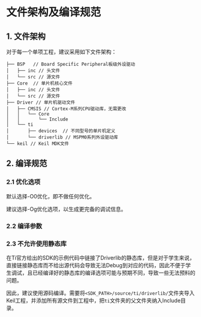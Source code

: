 # 文件架构及编译规范

## 1. 文件架构

对于每一个单项工程，建议采用如下文件架构：

```
├── BSP   // Board Specific Peripheral板级外设驱动
│   ├── inc // 头文件
│   └── src // 源文件
├── Core  // 单片机核心文件
│   ├── inc // 头文件
│   └── src // 源文件
├── Driver // 单片机驱动文件
│   ├── CMSIS // Cortex-M系列CPU驱动库，无需更改
│   │   └── Core
│   │       └── Include
│   └── ti
│       ├── devices  // 不同型号的单片机定义
│       └── driverlib // MSPM0系列外设驱动库
└── keil // Keil MDK文件
```

## 2. 编译规范

### 2.1 优化选项

默认选择-O0优化，即不做任何优化。

建议选择-Og优化选项，以生成更完备的调试信息。

### 2.2 编译参数

### 2.3 不允许使用静态库

在Ti官方给出的SDK的示例代码中链接了Driverlib的静态库，但是对于学生来说，直接链接静态库而不给出源代码会导致无法Debug到对应的代码，因此不便于学生调试，且已经编译好的静态库的编译选项可能与预期不同，导致一些无法预料的问题。

因此，建议使用源码编译。需要将`<SDK_PATH>/source/ti/driverlib/`文件夹导入Keil工程，并添加所有源文件到工程中，把`ti`文件夹的父文件夹纳入Include目录。